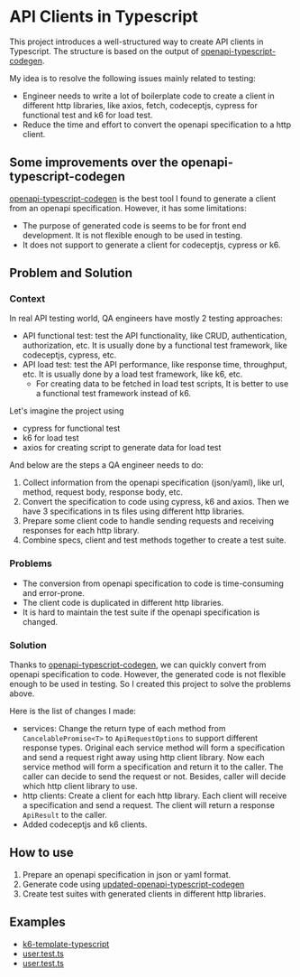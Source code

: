 # API Clients in Typescript

This project introduces a well-structured way to create API clients in Typescript. The structure is based on the output of [openapi-typescript-codegen](https://github.com/ferdikoomen/openapi-typescript-codegen).

My idea is to resolve the following issues mainly related to testing:
- Engineer needs to write a lot of boilerplate code to create a client in different http libraries, like axios, fetch, codeceptjs, cypress for functional test and k6 for load test.
- Reduce the time and effort to convert the openapi specification to a http client.

## Some improvements over the openapi-typescript-codegen

[openapi-typescript-codegen](https://github.com/ferdikoomen/openapi-typescript-codegen) is the best tool I found to generate a client from an openapi specification. However, it has some limitations:
- The purpose of generated code is seems to be for front end development. It is not flexible enough to be used in testing.
- It does not support to generate a client for codeceptjs, cypress or k6.

## Problem and Solution
### Context
In real API testing world, QA engineers have mostly 2 testing approaches: 
- API functional test: test the API functionality, like CRUD, authentication, authorization, etc. It is usually done by a functional test framework, like codeceptjs, cypress, etc.
- API load test: test the API performance, like response time, throughput, etc. It is usually done by a load test framework, like k6, etc. 
  - For creating data to be fetched in load test scripts, It is better to use a functional test framework instead of k6.  

Let's imagine the project using 
- cypress for functional test
- k6 for load test
- axios for creating script to generate data for load test

And below are the steps a QA engineer needs to do:
1. Collect information from the openapi specification (json/yaml), like url, method, request body, response body, etc.
2. Convert the specification to code using cypress, k6 and axios. Then we have 3 specifications in ts files using different http libraries.
3. Prepare some client code to handle sending requests and receiving responses for each http library.
4. Combine specs, client and test methods together to create a test suite.

### Problems
- The conversion from openapi specification to code is time-consuming and error-prone.
- The client code is duplicated in different http libraries.
- It is hard to maintain the test suite if the openapi specification is changed.

### Solution
Thanks to [openapi-typescript-codegen](https://github.com/ferdikoomen/openapi-typescript-codegen), we can quickly convert from openapi specification to code. However, the generated code is not flexible enough to be used in testing. So I created this project to solve the problems above.

Here is the list of changes I made:
- services: Change the return type of each method from `CancelablePromise<T>` to `ApiRequestOptions` to support different response types. Original each service method will form a specification and send a request right away using http client library. Now each service method will form a specification and return it to the caller. The caller can decide to send the request or not. Besides, caller will decide which http client library to use.
- http clients: Create a client for each http library. Each client will receive a specification and send a request. The client will return a response `ApiResult` to the caller.
- Added codeceptjs and k6 clients.

## How to use

1. Prepare an openapi specification in json or yaml format.
2. Generate code using [updated-openapi-typescript-codegen](./openapi-typescript-codegen/README.md)
3. Create test suites with generated clients in different http libraries.

## Examples
- [k6-template-typescript](./examples/k6-template-typescript/README.md)
- [user.test.ts](tests/axios/axios.client.test.ts)
- [user.test.ts](tests/codeceptjs/codeceptjs.client.test.ts)
